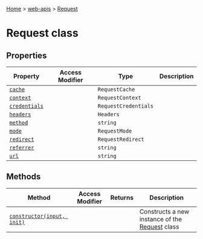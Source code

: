[Home](./index) &gt; [web-apis](web-apis.md) &gt; [Request](web-apis.request.md)

# Request class

## Properties

|  Property | Access Modifier | Type | Description |
|  --- | --- | --- | --- |
|  [`cache`](web-apis.request.cache.md) |  | `RequestCache` |  |
|  [`context`](web-apis.request.context.md) |  | `RequestContext` |  |
|  [`credentials`](web-apis.request.credentials.md) |  | `RequestCredentials` |  |
|  [`headers`](web-apis.request.headers.md) |  | `Headers` |  |
|  [`method`](web-apis.request.method.md) |  | `string` |  |
|  [`mode`](web-apis.request.mode.md) |  | `RequestMode` |  |
|  [`redirect`](web-apis.request.redirect.md) |  | `RequestRedirect` |  |
|  [`referrer`](web-apis.request.referrer.md) |  | `string` |  |
|  [`url`](web-apis.request.url.md) |  | `string` |  |

## Methods

|  Method | Access Modifier | Returns | Description |
|  --- | --- | --- | --- |
|  [`constructor(input, init)`](web-apis.request.constructor.md) |  |  | Constructs a new instance of the [Request](web-apis.request.md) class |

